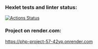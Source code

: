 ### Hexlet tests and linter status:
[![Actions Status](https://github.com/RasmuS2024/php-project-57/actions/workflows/hexlet-check.yml/badge.svg)](https://github.com/RasmuS2024/php-project-57/actions)

### Project on render.com:
https://php-project-57-42yp.onrender.com